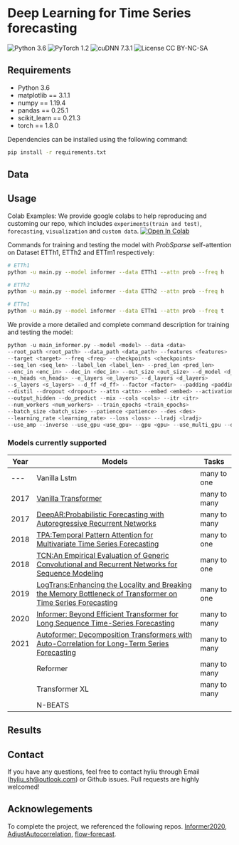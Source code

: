 # Deep Learning for Time Series forecasting
![Python 3.6](https://img.shields.io/badge/python-3.6-green.svg?style=plastic) ![PyTorch 1.2](https://img.shields.io/badge/PyTorch%20-%23EE4C2C.svg?style=plastic) ![cuDNN 7.3.1](https://img.shields.io/badge/cudnn-7.3.1-green.svg?style=plastic) ![License CC BY-NC-SA](https://img.shields.io/badge/license-CC_BY--NC--SA--green.svg?style=plastic)



## Requirements

- Python 3.6
- matplotlib == 3.1.1
- numpy == 1.19.4
- pandas == 0.25.1
- scikit_learn == 0.21.3
- torch == 1.8.0

Dependencies can be installed using the following command:
```bash
pip install -r requirements.txt
```

## Data

## Usage
<span id="colablink">Colab Examples:</span> We provide google colabs to help reproducing and customing our repo, which includes `experiments(train and test)`, `forecasting`, `visualization` and `custom data`.
[![Open In Colab](https://colab.research.google.com/assets/colab-badge.svg)](https://colab.research.google.com/drive/1_X7O2BkFLvqyCdZzDZvV2MB0aAvYALLC)

Commands for training and testing the model with *ProbSparse* self-attention on Dataset ETTh1, ETTh2 and ETTm1 respectively:

```bash
# ETTh1
python -u main.py --model informer --data ETTh1 --attn prob --freq h

# ETTh2
python -u main.py --model informer --data ETTh2 --attn prob --freq h

# ETTm1
python -u main.py --model informer --data ETTm1 --attn prob --freq t
```

We provide a more detailed and complete command description for training and testing the model:

```python
python -u main_informer.py --model <model> --data <data>
--root_path <root_path> --data_path <data_path> --features <features>
--target <target> --freq <freq> --checkpoints <checkpoints>
--seq_len <seq_len> --label_len <label_len> --pred_len <pred_len>
--enc_in <enc_in> --dec_in <dec_in> --out_size <out_size> --d_model <d_model>
--n_heads <n_heads> --e_layers <e_layers> --d_layers <d_layers>
--s_layers <s_layers> --d_ff <d_ff> --factor <factor> --padding <padding>
--distil --dropout <dropout> --attn <attn> --embed <embed> --activation <activation>
--output_hidden --do_predict --mix --cols <cols> --itr <itr>
--num_workers <num_workers> --train_epochs <train_epochs>
--batch_size <batch_size> --patience <patience> --des <des>
--learning_rate <learning_rate> --loss <loss> --lradj <lradj>
--use_amp --inverse --use_gpu <use_gpu> --gpu <gpu> --use_multi_gpu --devices <devices>
```

### Models currently supported

| Year | Models |Tasks|
| --- | --- |---|
|---|Vanilla Lstm|many to one|
2017|[Vanilla Transformer](https://arxiv.org/abs/1706.03762)|many to many|
|2017|[DeepAR:Probabilistic Forecasting with Autoregressive Recurrent Networks](https://arxiv.org/abs/1704.04110)|many to many|
|2018|[TPA:Temporal Pattern Attention for Multivariate Time Series Forecasting](https://arxiv.org/abs/1809.04206)|many to one|
|2018|[TCN:An Empirical Evaluation of Generic Convolutional and Recurrent Networks for Sequence Modeling](https://arxiv.org/abs/1803.01271)|many to one|
|2019|[LogTrans:Enhancing the Locality and Breaking the Memory Bottleneck of Transformer on Time Series Forecasting](https://arxiv.org/abs/1907.00235)|many to one 
|2020 | [Informer: Beyond Efficient Transformer for Long Sequence Time-Series Forecasting](https://arxiv.org/abs/2012.07436)|many to many
|2021|[Autoformer: Decomposition Transformers with Auto-Correlation for Long-Term Series Forecasting](https://arxiv.org/abs/2106.13008)|many to many|
||Reformer|many to many|
||Transformer XL|many to many|
||N-BEATS|



## <span id="resultslink">Results</span>


## Contact
If you have any questions, feel free to contact hyliu through Email (hyliu_sh@outlook.com) or Github issues. Pull requests are highly welcomed!

## Acknowlegements 
To complete the project, we referenced the following repos.
[Informer2020](https://github.com/zhouhaoyi/Informer2020),   [AdjustAutocorrelation](https://github.com/Daikon-Sun/AdjustAutocorrelation), [flow-forecast](https://github.com/hyliush/deep-time-series/tree/master).